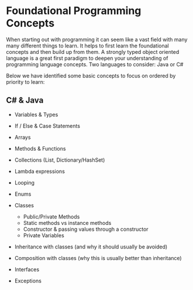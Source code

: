 # Foundational Programming Concepts

When starting out with programming it can seem like a vast field with many many different things to learn. It helps to first learn the foundational concepts and then build up from them. A strongly typed object oriented language is a great first paradigm to deepen your understanding of programming language concepts. Two languages to consider: Java or C# 

Below we have identified some basic concepts to focus on ordered by priority to learn:

## C# & Java

* Variables & Types
* If / Else & Case Statements
* Arrays
* Methods & Functions
* Collections (List, Dictionary/HashSet)
* Lambda expressions
* Looping
* Enums
* Classes
	* Public/Private Methods
	* Static methods vs instance methods
	* Constructor & passing values through a constructor
	* Private Variables

* Inheritance with classes (and why it should usually be avoided)
* Composition with classes (why this is usually better than inheritance)  
* Interfaces
* Exceptions
